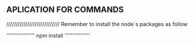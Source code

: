 

## APLICATION FOR COMMANDS


////////////////////////////
Remember to install the node´s packages as follow

''''''''''''''''''
npm install
''''''''''''''''